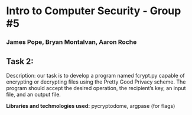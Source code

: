 # Intro to Computer Security - Group #5
### James Pope, Bryan Montalvan, Aaron Roche

## Task 2:
Description: our task is to develop a program named fcrypt.py capable of encrypting or decrypting files using the
Pretty Good Privacy scheme. The program should accept the desired operation, the recipient’s key, an
input file, and an output file.

**Libraries and techmologies used:** pycryptodome, argpase (for flags)


